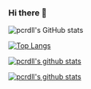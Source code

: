 ### Hi there 👋

<!--
**pcrdll/pcrdll** is a ✨ _special_ ✨ repository because its `README.md` (this file) appears on your GitHub profile.

Here are some ideas to get you started:

- 🔭 I’m currently working on ...
- 🌱 I’m currently learning ...
- 👯 I’m looking to collaborate on ...
- 🤔 I’m looking for help with ...
- 💬 Ask me about ...
- 📫 How to reach me: ...
- 😄 Pronouns: ...
- ⚡ Fun fact: ...
-->

![pcrdll's GitHub stats](https://github-readme-stats.vercel.app/api?username=pcrdll&show_icons=true&theme=tokyonight&count_private=true)

[![Top Langs](https://github-readme-stats.vercel.app/api/top-langs/?username=pcrdll&theme=tokyonight&count_private=true&langs_count=8)](https://github.com/pcrdll/github-readme-stats)

[![pcrdll's github stats](https://github-readme-stats.vercel.app/api?username=pcrdll&count_private=true)](https://github.com/pcrdll/github-readme-stats)

[![pcrdll's github stats](https://github-readme-stats.vercel.app/api/top-langs/?username=pcrdll&count_private=true)](https://github.com/pcrdll/github-readme-stats)
